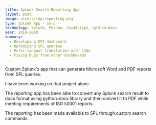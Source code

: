 ```yaml
---
title: Splunk Search Reporting App
layout: post
image: assets/img/reporting.png
type: Splunk App - Solo
technology: Splunk, Python, JavaScript, python-docx
year: 2019-2020
summary:
  - Developing KPI dashboard
  - Optimizing SPL queries
  - Multi-langual translation with i18n
  - Fixing bugs from other dashboards
---
```


Custom Splunk's app that can generate Microsoft Word and PDF reports from SPL queries.

I have been working on that project alone.

The reporting app has been able to convert any Splunk search result to docx format using python-docx library and then convert it to PDF while meeting requirements of ISO 50001 reports.

The reporting has been made available to SPL through custom search commands.

<!--more-->
